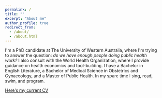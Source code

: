```yaml
---
permalink: /
title: ""
excerpt: "About me"
author_profile: true
redirect_from: 
  - /about/
  - /about.html
---
```


I'm a PhD candidate at The University of Western Australia, where I'm trying to answer the question: *do we have enough people doing public health work?* I also consult with the World Health Organization, where I provide guidance on health economics and tool-building. I have a Bachelor in English Literature, a Bachelor of Medical Science in Obstetrics and Gynaecology, and a Master of Public Health. In my spare time I sing, read, swim, and program.

[Here's my current CV](rorywatts-cv-current.pdf)